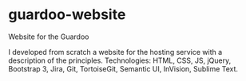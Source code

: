 # guardoo-website
Website for the Guardoo

I developed from scratch a website for the hosting service with a description of the principles.
Technologies: HTML, CSS, JS, jQuery, Bootstrap 3, Jira, Git, TortoiseGit, Semantic UI, InVision, Sublime Text.

